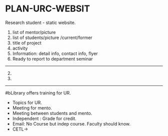 # PLAN-URC-WEBSIT


Research student - static website.
1. list of mentor/picture
2. list of students/picture   /current/former
3. title of project
4. activity
5. Information: detail info, contact info, flyer
6. Ready to report to department seminar
--------------------------


2.
3.


----

#bLibrary offers training for UR.
 

- Topics for UR.
- Meeting for mento.
- Meeting between students and mento.
- Independent : Grade for credit.
- Email: No Course but indep course. Faculty should know.
- CETL-> 
